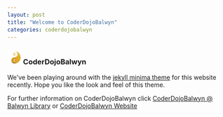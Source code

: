 ```yaml
---
layout: post
title: "Welcome to CoderDojoBalwyn"
categories: coderdojobalwyn
---
```

### ![CoderDojoBalwyn](/favicon-32x32.png)  CoderDojoBalwyn

We've been playing around with the [jekyll minima theme](https://github.com/jekyll/minima) for this website recently. Hope you like the look and feel of this theme. 

For further information on CoderDojoBalwyn click [CoderDojoBalwyn @ Balwyn Library](https://zen.coderdojo.com/dojos/au/balwyn-vic/balwyn-balwyn-library) or [CoderDojoBalwyn Website](https://balwynau.wixsite.com/coderdojo)
